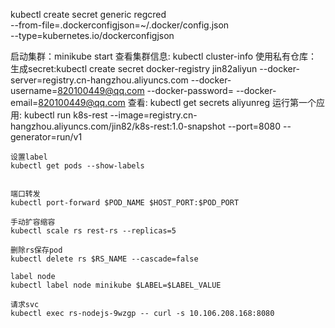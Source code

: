 
kubectl create secret generic regcred \
    --from-file=.dockerconfigjson=~/.docker/config.json \
    --type=kubernetes.io/dockerconfigjson



启动集群：minikube start
查看集群信息:
    kubectl cluster-info
使用私有仓库：
    生成secret:kubectl create secret docker-registry jin82aliyun --docker-server=registry.cn-hangzhou.aliyuncs.com --docker-username=820100449@qq.com --docker-password=<your-pword> --docker-email=820100449@qq.com
    查看: kubectl get secrets aliyunreg
运行第一个应用:
    kubectl run k8s-rest --image=registry.cn-hangzhou.aliyuncs.com/jin82/k8s-rest:1.0-snapshot --port=8080 --generator=run/v1     
    
    设置label    
    kubectl get pods --show-labels

    
    端口转发
    kubectl port-forward $POD_NAME $HOST_PORT:$POD_PORT
    
    手动扩容缩容
    kubectl scale rs rest-rs --replicas=5
    
    删除rs保存pod
    kubectl delete rs $RS_NAME --cascade=false
    
    label node 
    kubectl label node minikube $LABEL=$LABEL_VALUE
    
    请求svc
    kubectl exec rs-nodejs-9wzgp -- curl -s 10.106.208.168:8080
